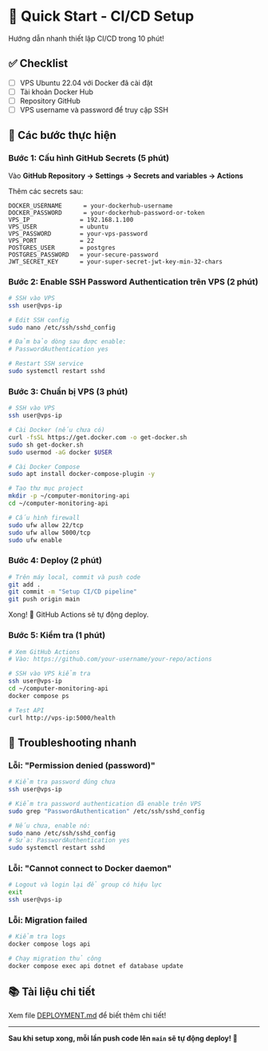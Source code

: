 # 🚀 Quick Start - CI/CD Setup

Hướng dẫn nhanh thiết lập CI/CD trong 10 phút!

## ✅ Checklist

- [ ] VPS Ubuntu 22.04 với Docker đã cài đặt
- [ ] Tài khoản Docker Hub
- [ ] Repository GitHub
- [ ] VPS username và password để truy cập SSH

## 📝 Các bước thực hiện

### Bước 1: Cấu hình GitHub Secrets (5 phút)

Vào **GitHub Repository → Settings → Secrets and variables → Actions**

Thêm các secrets sau:

```
DOCKER_USERNAME      = your-dockerhub-username
DOCKER_PASSWORD      = your-dockerhub-password-or-token
VPS_IP              = 192.168.1.100
VPS_USER            = ubuntu
VPS_PASSWORD        = your-vps-password
VPS_PORT            = 22
POSTGRES_USER       = postgres
POSTGRES_PASSWORD   = your-secure-password
JWT_SECRET_KEY      = your-super-secret-jwt-key-min-32-chars
```

### Bước 2: Enable SSH Password Authentication trên VPS (2 phút)

```bash
# SSH vào VPS
ssh user@vps-ip

# Edit SSH config
sudo nano /etc/ssh/sshd_config

# Đảm bảo dòng sau được enable:
# PasswordAuthentication yes

# Restart SSH service
sudo systemctl restart sshd
```

### Bước 3: Chuẩn bị VPS (3 phút)

```bash
# SSH vào VPS
ssh user@vps-ip

# Cài Docker (nếu chưa có)
curl -fsSL https://get.docker.com -o get-docker.sh
sudo sh get-docker.sh
sudo usermod -aG docker $USER

# Cài Docker Compose
sudo apt install docker-compose-plugin -y

# Tạo thư mục project
mkdir -p ~/computer-monitoring-api
cd ~/computer-monitoring-api

# Cấu hình firewall
sudo ufw allow 22/tcp
sudo ufw allow 5000/tcp
sudo ufw enable
```

### Bước 4: Deploy (2 phút)

```bash
# Trên máy local, commit và push code
git add .
git commit -m "Setup CI/CD pipeline"
git push origin main
```

Xong! 🎉 GitHub Actions sẽ tự động deploy.

### Bước 5: Kiểm tra (1 phút)

```bash
# Xem GitHub Actions
# Vào: https://github.com/your-username/your-repo/actions

# SSH vào VPS kiểm tra
ssh user@vps-ip
cd ~/computer-monitoring-api
docker compose ps

# Test API
curl http://vps-ip:5000/health
```

## 🔧 Troubleshooting nhanh

### Lỗi: "Permission denied (password)"

```bash
# Kiểm tra password đúng chưa
ssh user@vps-ip

# Kiểm tra password authentication đã enable trên VPS
sudo grep "PasswordAuthentication" /etc/ssh/sshd_config

# Nếu chưa, enable nó:
sudo nano /etc/ssh/sshd_config
# Sửa: PasswordAuthentication yes
sudo systemctl restart sshd
```

### Lỗi: "Cannot connect to Docker daemon"

```bash
# Logout và login lại để group có hiệu lực
exit
ssh user@vps-ip
```

### Lỗi: Migration failed

```bash
# Kiểm tra logs
docker compose logs api

# Chạy migration thủ công
docker compose exec api dotnet ef database update
```

## 📚 Tài liệu chi tiết

Xem file [DEPLOYMENT.md](./DEPLOYMENT.md) để biết thêm chi tiết!

---

**Sau khi setup xong, mỗi lần push code lên `main` sẽ tự động deploy! 🚀**
